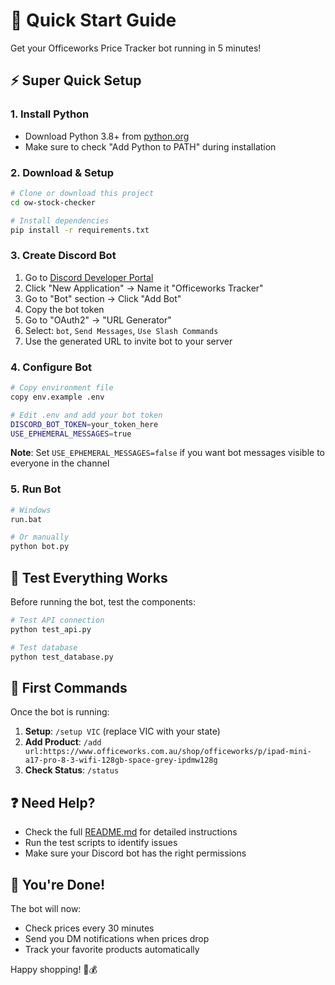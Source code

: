 # 🚀 Quick Start Guide

Get your Officeworks Price Tracker bot running in 5 minutes!

## ⚡ Super Quick Setup

### 1. Install Python
- Download Python 3.8+ from [python.org](https://python.org)
- Make sure to check "Add Python to PATH" during installation

### 2. Download & Setup
```bash
# Clone or download this project
cd ow-stock-checker

# Install dependencies
pip install -r requirements.txt
```

### 3. Create Discord Bot
1. Go to [Discord Developer Portal](https://discord.com/developers/applications)
2. Click "New Application" → Name it "Officeworks Tracker"
3. Go to "Bot" section → Click "Add Bot"
4. Copy the bot token
5. Go to "OAuth2" → "URL Generator"
6. Select: `bot`, `Send Messages`, `Use Slash Commands`
7. Use the generated URL to invite bot to your server

### 4. Configure Bot
```bash
# Copy environment file
copy env.example .env

# Edit .env and add your bot token
DISCORD_BOT_TOKEN=your_token_here
USE_EPHEMERAL_MESSAGES=true
```

**Note**: Set `USE_EPHEMERAL_MESSAGES=false` if you want bot messages visible to everyone in the channel

### 5. Run Bot
```bash
# Windows
run.bat

# Or manually
python bot.py
```

## 🧪 Test Everything Works

Before running the bot, test the components:

```bash
# Test API connection
python test_api.py

# Test database
python test_database.py
```

## 🎯 First Commands

Once the bot is running:

1. **Setup**: `/setup VIC` (replace VIC with your state)
2. **Add Product**: `/add url:https://www.officeworks.com.au/shop/officeworks/p/ipad-mini-a17-pro-8-3-wifi-128gb-space-grey-ipdmw128g`
3. **Check Status**: `/status`

## ❓ Need Help?

- Check the full [README.md](README.md) for detailed instructions
- Run the test scripts to identify issues
- Make sure your Discord bot has the right permissions

## 🎉 You're Done!

The bot will now:
- Check prices every 30 minutes
- Send you DM notifications when prices drop
- Track your favorite products automatically

Happy shopping! 🛒💰
